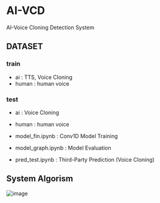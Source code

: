 # AI-VCD
AI-Voice Cloning Detection System 

## DATASET
### train
- ai : TTS, Voice Cloning
- human : human voice

### test
- ai : Voice Cloning
- human : human voice


- model_fin.ipynb : Conv1D Model Training
- model_graph.ipynb : Model Evaluation
- pred_test.ipynb : Third-Party Prediction (Voice Cloning)

## System Algorism
![image](https://github.com/FourLayer/AI-VCD/assets/132183887/60f97041-d143-45e8-b74f-8db1ff71d827)
